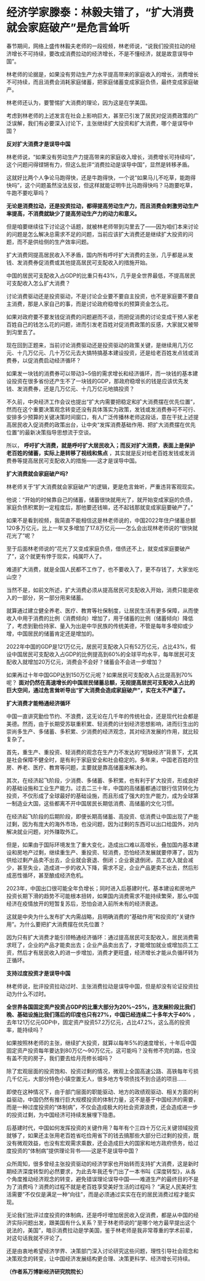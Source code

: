 # 经济学家滕泰：林毅夫错了，“扩大消费就会家庭破产”是危言耸听

春节期间，网络上盛传林毅夫老师的一段视频，林老师说，“说我们投资拉动的经济增长不可持续，要改成消费拉动的经济增长，不是不懂经济，就是故意误导中国”。

林老师的论据是，如果没有劳动生产力水平提高带来的家庭收入的增长，消费增长不可持续，而且消费会消耗家庭储蓄，把家庭储蓄变成家庭负债，最终变成家庭破产。

林老师还认为，要警惕扩大消费的理论，因为这是在学美国。

考虑到林老师的上述发言在社会上影响巨大，甚至已引发了居民对促消费政策的广泛误解，我们有必要深入讨论下，主张继续扩大投资和扩大消费，哪个是误导中国？

**反对扩大消费才是误导中国**

林老师说，“如果没有劳动生产力提高带来的家庭收入增长，消费增长可持续吗”，这个问题问得铿锵有力，但这么批评“消费拉动是误导中国”，显然是转移矛盾。

这就好比两个人争论马跑得快，还是牛跑得快，一个说“如果马儿不吃草，能跑得快吗”，这个问题虽然没法反驳，但这样就能证明牛比马跑得快吗？马跑要吃草，牛跑不要吃草吗？

**无论是消费拉动，还是投资拉动，都得提高劳动生产力，而且消费会刺激劳动生产率提高，不消费就缺少了提高劳动生产力的动力和意义。**

但是咱要继续往下讨论这个话题，就被林老师带到沟里去了——因为咱们本来讨论的问题是怎么解决总需求不足的问题，当前应该扩大消费还是继续扩大投资的问题，而不是供给侧的生产效率问题。

扩大消费同提高居民收入不矛盾，国内所有呼吁扩大消费的主张，几乎都是从发钱、发消费券促消费或其他提高居民可支配收入的措施开始。

中国的居民可支配收入占GDP的比重只有43%，几乎是全世界最低，不提高居民可支配收入怎么扩大消费？

讨论消费驱动还是投资驱动，不是讨论企业要不要自主投资，也不是家庭要不要自主消费，那是人家自己的事，而是讨论政府稳增长的预算资金怎么花。

如果对政府要不要发钱促消费的问题避而不谈，而把促消费的讨论变成干预人家老百姓自己的钱怎么花的问题，进而引发老百姓对促消费政策的反感，大家就又被带到沟里去了。

现在回到正题来，当前讨论消费驱动还是投资驱动的政策关键，是继续用几万亿元、十几万亿元、几十万亿元去大搞特搞基本建设投资，还是给老百姓发点钱或消费券，以促消费启动经济循环？

如果发一块钱的消费券可以带动3~5倍的需求增长和经济循环，而一块钱的基本建设投资在很多省份还产生不了一块钱的GDP，那政府稳增长的钱是应该优先发钱、发消费券，还是几万亿元、十几万亿元地搞投资？

不久前，中央经济工作会议也提出“扩大内需要把稳定和扩大消费摆在优先位置”，然而在这个重要决策观念转变还没有具体落实为政策，发钱或发消费券可不可行、安排多少预算的关键决策时间窗口，有人广泛传播林老师这段话，意在干扰上述提高居民收入促消费的政策出台，让中央“发挥消费基础作用、把扩大消费摆在优先位置”的最新决策指导思想流于空谈。

所以， **呼吁扩大消费，就是呼吁扩大居民收入；而反对扩大消费，表面上是保护老百姓的储蓄，实际上是转移了视线和焦点**
，其实就是反对给老百姓发钱或发消费券等提高居民可支配收入的措施——这才是误导中国。

**扩大消费就会家庭破产吗?**

林老师关于“扩大消费就会家庭破产”的逻辑，更是危言耸听，严重违背客观现实。

他说：“开始的时候靠自己的储蓄，储蓄很快就用光了，就开始变成家庭的负债，家庭负债积累到一定程度后，那他要还钱嘛，还不起钱那就变成家庭要破产了。”

如果不是看到视频，我简直不能相信这是林老师说的，中国2022年住户储蓄总额120多万亿元，比上一年又多增加了17.8万亿元——怎么会出现林老师说的“很快就花光了”呢？

至于后面林老师说的“花光了又变成家庭负债，借债还不上，就变成家庭要破产了”，这个就更有悖于现实，纯属吓人了。

难道扩大消费，就是全国人民都不工作了，也不要收入了，更不存钱了，大家坐吃山空？

当然不是，如前文所述，扩大消费必须从提高居民可支配收入开始，消费只能是收入的一部分，另一部分用来储蓄。

就算通过建立健全养老、医疗、教育等社保制度，让居民生活有更多保障，从而使收入中用于消费的比例（消费倾向）增加了，用于储蓄的比例（储蓄倾向）降低了，考虑到勤俭持家、量入为出是中华民族的传统美德，不管是每年多增抑或少增，中国居民的储蓄肯定还是增加的。

2022年中国的GDP是121万亿元，居民可支配收入只有52万亿元，占比43%，假设中国居民可支配收入占GDP的比例提高到60%的全球平均水平，每年居民可支配收入就增加20万亿元，消费会不会好？储蓄会不会进一步增加？

如果再过十年中国GDP达到150万亿元呢？如果居民可支配收入占比提高到70%呢？
**面对仍然在高速增长的中国居民储蓄总额，无视提高居民可支配收入占比的巨大空间，通过危言耸听导出“扩大消费会造成家庭破产”，实在太不严谨了。**

**扩大消费才能畅通经济循环**

中国一直讲究勤俭节约、不浪费，这无论在几千年的传统社会，还是现代社会都是美德。然而，由于长期受苏联重积累、轻消费的计划经济思想影响，进而衍生出的崇尚多生产、多储蓄、多积累、少消费的经济观念，其对经济发展的作用，就比较复杂了。

首先，重生产、重投资、轻消费的观念在生产力不发达的“短缺经济”背景下，尤其是社会保障不健全时，是有利于家庭安全和社会稳定的。多年来，中国老百姓的住房、养老、医疗、教育等问题，主要就是靠高储蓄来解决的。

其次，在经济起飞阶段，少消费、多储蓄、多积累，也有利于扩大投资，形成良好的基础设施和工业生产能力。过去二三十年，中国的高储蓄都通过银行信贷转化为投资，不仅形成了全球最好的基础设施，而且形成了强大的生产能力，成为全球第一制造业大国，这些都离不开中国居民长期低消费、高储蓄的文化习惯。

在经济起飞阶段的后期阶段，即便长期高储蓄、高投资、低消费让中国出现了产能过剩，因为有庞大的海外市场，也没问题，因为过剩的东西可以出口给国外，对内解决就业问题，对外赚取外汇。

但是，如果由于国际环境发生了重大变化，造成出口难以高增长，叠加国内基本建设和房地产过剩，继续重生产、重投资、轻消费，恐怕经济发展就要停滞了，因为供给过剩产品卖不出去，企业就会衰退、倒闭；企业衰退倒闭，员工收入就会减少，甚至失业，造成进一步的收入下降，需求不足，企业产品更卖不出去，然后形成恶性循环，甚至酿成经济危机。

2023年，中国出口很可能全年负增长；同时进入后基建时代，基本建设和房地产投资长期下滑的趋势不可能根本扭转，如果国内消费需求不能持续繁荣，那么中国经济在疫情放开的短暂复苏后，恐怕会进入前所未有的经济衰退。

这就是中央为什么发布扩大内需战略，且明确消费的“基础作用”和投资的“关键作用”。为什么要把扩大消费摆在优先位置？

因为只有扩大消费才能引领畅通经济循环：通过提高居民可支配收入，居民消费需求旺了，企业的产品才能卖出去；企业产品卖出去了，才能增加就业或增加员工工资，然后才有居民收入的进一步增加，消费才更旺盛，经济增长才能从负循环转为正循环。

**支持过度投资才是误导中国**

林老师说，批评投资拉动过时、主张消费拉动是误导中国，但是却没有论证投资拉动为什么不过时。

**全世界各国固定资产投资占GDP的比重大部分为20%~25%，连发展阶段比我们晚、基础设施比我们落后的印度也只有27%，中国已经连续二十多年大于40%**
，去年121万亿元GDP中，固定资产投资57.2万亿元，占比47.2%，这么高的投资率，能持续吗？

如果按照林老师的主张，继续扩大投资，就算以每年5%的速度增长，十年后中国固定资产投资每年要达到80万亿～90万亿元，这可能吗？没有修不完的路，也没有盖不完的房子，我们要去给月亮修长城吗？

除了宏观层面的投资饱和、投资过剩的情况，微观上全国高速公路、高铁每年亏损几千亿元，大部分特色小镇空置无人，很多地方专项债找不到合适的项目……

即使在这种情况下，由于部门层面的职能驱动、地方的政绩观驱动、相关方面的利益驱动，中国仍然有推行巨大规模投资的体制力量，这不是基于中国经济的需要，而是一种过度投资的“体制病”，不仅会造成极大的社会资源浪费，还会造成进一步的投资过剩，为中国经济可持续发展埋下隐患。

后基建时代，中国如何发挥投资的关键作用？每年有个三四十万亿元关键领域投资就够了，如果还主张用老百姓省吃俭用省下的钱去搞那些大部分已过剩的投资，既没有微观效益，也没有宏观需求乘数，还会造成巨大的国家和地方政府债务，给过度投资的“体制病”提供理论背书——这是不是误导中国？

众所周知，很多曾经主张投资驱动的经济学家也开始转而支持扩大消费，这是新时期经济深度转型的必然要求，为此去年我还专门出了一本书叫《深度转型》，从各个角度推动经济观念的转变，避免错误理论误导中国——难道生产的最终目的不是为了消费吗？消费的过程不就是老百姓享受美好生活的过程吗？
“满足人民美好生活需要”不仅仅是满足一种“向往”，而是必须通过实实在在的居民消费过程才能实现。

无论我们批评过度投资的体制病，还是呼吁增加居民收入促消费，都是从中国的经济实际问题出发，跟美国有什么关系？至于林老师说的“是哪个地方最早提出这个说法的，美国”，暗示消费拉动是学美国，鉴于林老师是我非常尊重的学术前辈，对这句话我就不评论了。

还是由衷地希望经济学界、决策部门深入讨论研究这些问题，理性引导社会观念和决策观念的转变，让中国经济发展结构更合理、决策更科学、经济增长可持续。

**（作者系万博新经济研究院院长）**

